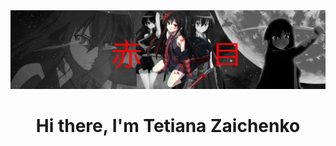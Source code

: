 <div>
  <img src="image/banner.jpg" alt="banner-main">
  <h1 align="center">Hi there, I'm Tetiana Zaichenko</h1>
</div>
